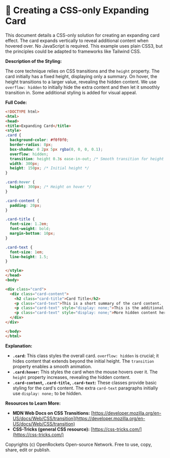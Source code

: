 # 🐞 Creating a CSS-only Expanding Card


This document details a CSS-only solution for creating an expanding card effect.  The card expands vertically to reveal additional content when hovered over.  No JavaScript is required.  This example uses plain CSS3, but the principles could be adapted to frameworks like Tailwind CSS.

**Description of the Styling:**

The core technique relies on CSS transitions and the `height` property.  The card initially has a fixed height, displaying only a summary. On hover, the height transitions to a larger value, revealing the hidden content.  We use `overflow: hidden` to initially hide the extra content and then let it smoothly transition in.  Some additional styling is added for visual appeal.

**Full Code:**

```html
<!DOCTYPE html>
<html>
<head>
<title>Expanding Card</title>
<style>
.card {
  background-color: #f0f0f0;
  border-radius: 8px;
  box-shadow: 0 2px 5px rgba(0, 0, 0, 0.1);
  overflow: hidden;
  transition: height 0.3s ease-in-out; /* Smooth transition for height change */
  width: 300px;
  height: 150px; /* Initial height */
}

.card:hover {
  height: 300px; /* Height on hover */
}

.card-content {
  padding: 20px;
}

.card-title {
  font-size: 1.2em;
  font-weight: bold;
  margin-bottom: 10px;
}

.card-text {
  font-size: 1em;
  line-height: 1.5;
}

</style>
</head>
<body>

<div class="card">
  <div class="card-content">
    <h2 class="card-title">Card Title</h2>
    <p class="card-text">This is a short summary of the card content.  More details will be revealed upon hovering.</p>
    <p class="card-text" style="display: none;">This is the additional content that appears on hover.</p>
    <p class="card-text" style="display: none;">More hidden content here...</p>
  </div>
</div>

</body>
</html>
```


**Explanation:**

* **`.card`:** This class styles the overall card.  `overflow: hidden` is crucial; it hides content that extends beyond the initial height.  The `transition` property enables a smooth animation.
* **`.card:hover`:**  This styles the card when the mouse hovers over it. The `height` property increases, revealing the hidden content.
* **`.card-content`, `.card-title`, `.card-text`:** These classes provide basic styling for the card's content.  The extra `card-text` paragraphs initially use `display: none;` to be hidden.

**Resources to Learn More:**

* **MDN Web Docs on CSS Transitions:** [https://developer.mozilla.org/en-US/docs/Web/CSS/transition](https://developer.mozilla.org/en-US/docs/Web/CSS/transition)
* **CSS-Tricks (general CSS resource):** [https://css-tricks.com/](https://css-tricks.com/)


Copyrights (c) OpenRockets Open-source Network. Free to use, copy, share, edit or publish.

